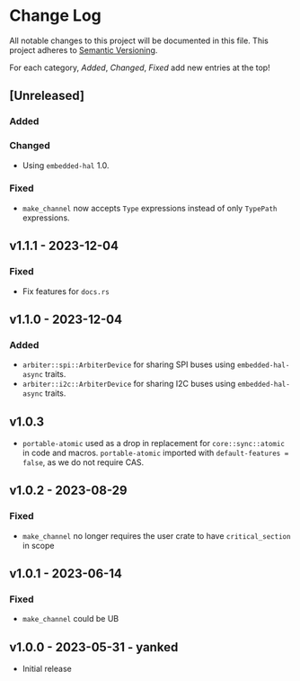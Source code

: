 # Change Log

All notable changes to this project will be documented in this file.
This project adheres to [Semantic Versioning](http://semver.org/).

For each category, _Added_, _Changed_, _Fixed_ add new entries at the top!

## [Unreleased]

### Added

### Changed

- Using `embedded-hal` 1.0.

### Fixed

- `make_channel` now accepts `Type` expressions instead of only `TypePath` expressions.

## v1.1.1 - 2023-12-04

### Fixed

- Fix features for `docs.rs`

## v1.1.0 - 2023-12-04

### Added

- `arbiter::spi::ArbiterDevice` for sharing SPI buses using `embedded-hal-async` traits.
- `arbiter::i2c::ArbiterDevice` for sharing I2C buses using `embedded-hal-async` traits.

## v1.0.3

- `portable-atomic` used as a drop in replacement for `core::sync::atomic` in code and macros. `portable-atomic` imported with `default-features = false`, as we do not require CAS.

## v1.0.2 - 2023-08-29

### Fixed

- `make_channel` no longer requires the user crate to have `critical_section` in scope

## v1.0.1 - 2023-06-14

### Fixed

- `make_channel` could be UB

## v1.0.0 - 2023-05-31 - yanked

- Initial release
